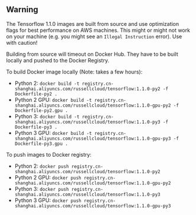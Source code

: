 ## Warning
The Tensorflow 1.1.0 images are built from source and use optimization flags for best performance on AWS machines. 
This might or might not work on your machine (e.g. you might see an `Illegal Instruction` error). 
Use with caution!

Building from source will timeout on Docker Hub. They have to be built locally and pushed to the Docker Registry.

To build Docker image locally (Note: takes a few hours):
* Python 2: `docker build -t registry.cn-shanghai.aliyuncs.com/russellcloud/tensorflow:1.1.0-py2 -f Dockerfile-py2 .`
* Python 2 GPU: `docker build -t registry.cn-shanghai.aliyuncs.com/russellcloud/tensorflow:1.1.0-gpu-py2 -f Dockerfile-py2.gpu .`
* Python 3: `docker build -t registry.cn-shanghai.aliyuncs.com/russellcloud/tensorflow:1.1.0-py3 -f Dockerfile-py3 .`
* Python 3 GPU: `docker build -t registry.cn-shanghai.aliyuncs.com/russellcloud/tensorflow:1.1.0-gpu-py3 -f Dockerfile-py3.gpu .`

To push images to Docker registry:
* Python 2: `docker push registry.cn-shanghai.aliyuncs.com/russellcloud/tensorflow:1.1.0-py2`
* Python 2 GPU: `docker push registry.cn-shanghai.aliyuncs.com/russellcloud/tensorflow:1.1.0-gpu-py2`
* Python 3: `docker push registry.cn-shanghai.aliyuncs.com/russellcloud/tensorflow:1.1.0-py3`
* Python 3 GPU: `docker push registry.cn-shanghai.aliyuncs.com/russellcloud/tensorflow:1.1.0-gpu-py3`
